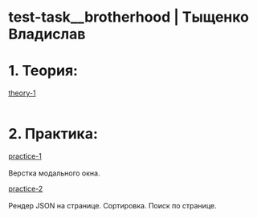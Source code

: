 # test-task__brotherhood | Тыщенко Владислав

# 1. Теория:</br>
 <a href="https://github.com/levladik/test-task__brotherhood/tree/main/brotherhood/theory-1" target="blank">theory-1</a></br></br>
 
# 2. Практика:</br>
 <a href="https://levladik.github.io/practice-1/" target="blank">practice-1</a></br></br>
 Верстка модального окна.</br>
 
  <a href="https://levladik.github.io/practice-2/" target="blank">practice-2</a></br></br>
  Рендер JSON на странице. Сортировка. Поиск по странице.
  
    
